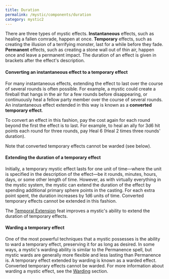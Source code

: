 ```yaml
---
title: Duration
permalink: /mystic/components/duration
category: mystic2
---
```

There are three types of mystic effects. **Instantaneous** effects, such
as healing a fallen comrade, happen at once. **Temporary** effects, such
as creating the illusion of a terrifying monster, last for a while
before they fade. **Permanent** effects, such as creating a stone wall
out of thin air, happen once and leave a permanent impact. The duration
of an effect is given in brackets after the effect's description.

#### Converting an instantaneous effect to a temporary effect

For many instantaneous effects, extending the effect to last over the
course of several rounds is often possible. For example, a mystic could
create a fireball that hangs in the air for a few rounds before
disappearing, or continuously heal a fellow party member over the course
of several rounds. An instantaneous effect extended in this way is known
as a **converted temporary effect**.

To convert an effect in this fashion, pay the cost again for each round
beyond the first the effect is to last. For example, to heal an ally for
3d6 hit points each round for three rounds, pay Heal 6 (Heal 2 times
three rounds' duration).

Note that converted temporary effects cannot be warded (see below).

#### Extending the duration of a temporary effect

Initially, a temporary mystic effect lasts for one unit of time—where
the unit is specified in the description of the effect—be it rounds,
minutes, hours, days, or some other length of time. However, as with
virtually everything in the mystic system, the mystic can extend the
duration of the effect by spending additional primary sphere points in
the casting. For each extra point spent, the duration increases by 1d6
units of time. Converted temporary effects cannot be extended in this
fashion.

The [Temporal Extension](/mystic/feats/temporal-extension) feat improves
a mystic's ability to extend the duration of temporary effects.

#### Warding a temporary effect

One of the most powerful techniques that a mystic possesses is the
ability to ward a temporary effect, preserving it for as long as
desired. In some ways, a mystic's warding ability is similar to the
Permanence spell, but mystic wards are generally more flexible and less
lasting than Permanence is. A temporary effect extended by warding is
known as a warded effect. Converted temporary effects cannot be warded.
For more information about warding a mystic effect, see the
[Warding](/mystic/techniques/warding) section.
